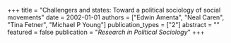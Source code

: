 +++
title = "Challengers and states: Toward a political sociology of social movements"
date = 2002-01-01
authors = ["Edwin Amenta", "Neal Caren", "Tina Fetner", "Michael P Young"]
publication_types = ["2"]
abstract = ""
featured = false
publication = "*Research in Political Sociology*"
+++

